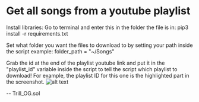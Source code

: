 # Get all songs from a youtube playlist

Install libraries:
Go to terminal and enter this in the folder the file is in:
pip3 install -r requirements.txt

Set what folder you want the files to download to by setting your path inside the script example: folder_path = "~/Songs"

Grab the id at the end of the playlist youtube link and put it in the "playlist_id" variable inside the script to tell the script which playlist to download! For example, the playlist ID for this one is the highlighted part in the screenshot.
![alt text](https://cdn.glitch.global/bca40693-5798-4926-a7e7-2e6d3b03cb67/get_playlist_id?v=1680177480879)


-- Trill_OG.sol

